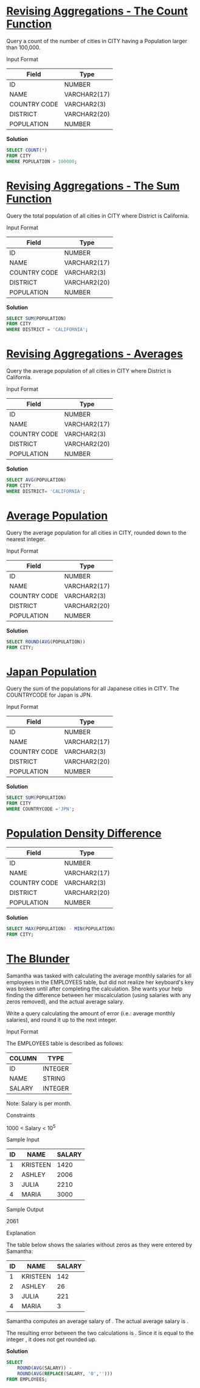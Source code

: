 # **[Revising Aggregations - The Count Function](https://www.hackerrank.com/challenges/revising-aggregations-the-count-function/problem)**

Query a count of the number of cities in CITY having a Population larger than 100,000.

Input Format

|  Field | Type |
|---|---|
| ID  | NUMBER |
| NAME | VARCHAR2(17)   |
| COUNTRY CODE  | VARCHAR2(3)  |
| DISTRICT |  VARCHAR2(20) |
| POPULATION | NUMBER |


**Solution**
```sql
SELECT COUNT(*)
FROM CITY
WHERE POPULATION > 100000;
```

# **[Revising Aggregations - The Sum Function](https://www.hackerrank.com/challenges/revising-aggregations-sum/problem)**

Query the total population of all cities in CITY where District is California.

Input Format

|  Field | Type |
|---|---|
| ID  | NUMBER |
| NAME | VARCHAR2(17)   |
| COUNTRY CODE  | VARCHAR2(3)  |
| DISTRICT |  VARCHAR2(20) |
| POPULATION | NUMBER |

**Solution**
```sql
SELECT SUM(POPULATION)
FROM CITY 
WHERE DISTRICT = 'CALIFORNIA';
```

# **[Revising Aggregations - Averages](https://www.hackerrank.com/challenges/revising-aggregations-the-average-function/problem)**

Query the average population of all cities in CITY where District is California.

Input Format

|  Field | Type |
|---|---|
| ID  | NUMBER |
| NAME | VARCHAR2(17)   |
| COUNTRY CODE  | VARCHAR2(3)  |
| DISTRICT |  VARCHAR2(20) |
| POPULATION | NUMBER |

**Solution**
```sql
SELECT AVG(POPULATION)
FROM CITY
WHERE DISTRICT= 'CALIFORNIA';
```


# **[Average Population](https://www.hackerrank.com/challenges/average-population/problem)**

Query the average population for all cities in CITY, rounded down to the nearest integer.

Input Format

|  Field | Type |
|---|---|
| ID  | NUMBER |
| NAME | VARCHAR2(17)   |
| COUNTRY CODE  | VARCHAR2(3)  |
| DISTRICT |  VARCHAR2(20) |
| POPULATION | NUMBER |

**Solution**
```sql
SELECT ROUND(AVG(POPULATION))
FROM CITY;
```

# **[Japan Population](https://www.hackerrank.com/challenges/japan-population/problem)**

Query the sum of the populations for all Japanese cities in CITY. The COUNTRYCODE for Japan is JPN.

Input Format

|  Field | Type |
|---|---|
| ID  | NUMBER |
| NAME | VARCHAR2(17)   |
| COUNTRY CODE  | VARCHAR2(3)  |
| DISTRICT |  VARCHAR2(20) |
| POPULATION | NUMBER |

**Solution**
```sql
SELECT SUM(POPULATION)
FROM CITY
WHERE COUNTRYCODE ='JPN';
```

# **[Population Density Difference](https://www.hackerrank.com/challenges/population-density-difference/problem)**

|  Field | Type |
|---|---|
| ID  | NUMBER |
| NAME | VARCHAR2(17)   |
| COUNTRY CODE  | VARCHAR2(3)  |
| DISTRICT |  VARCHAR2(20) |
| POPULATION | NUMBER |

**Solution**
```sql
SELECT MAX(POPULATION) - MIN(POPULATION)
FROM CITY;
```

# **[The Blunder](https://www.hackerrank.com/challenges/the-blunder/problem)**

Samantha was tasked with calculating the average monthly salaries for all employees in the EMPLOYEES table, but did not realize her keyboard's  key was broken until after completing the calculation. She wants your help finding the difference between her miscalculation (using salaries with any zeros removed), and the actual average salary.

Write a query calculating the amount of error (i.e.:  average monthly salaries), and round it up to the next integer.

Input Format

The EMPLOYEES table is described as follows:

|  COLUMN | TYPE | 
|---|---|
| ID  | INTEGER |
| NAME | STRING |
| SALARY | INTEGER |

Note: Salary is per month.

Constraints

1000 < Salary < 10<sup>5

Sample Input

|  ID | NAME | SALARY |
|---|---|---|
| 1  | KRISTEEN | 1420 |
| 2 | ASHLEY | 2006 |
| 3 | JULIA | 2210 |
| 4 |  MARIA | 3000 |

Sample Output

2061

Explanation

The table below shows the salaries without zeros as they were entered by Samantha:

|  ID | NAME | SALARY |
|---|---|---|
| 1  | KRISTEEN | 142 |
| 2 | ASHLEY | 26 |
| 3 | JULIA | 221 |
| 4 |  MARIA | 3 |


Samantha computes an average salary of . The actual average salary is .

The resulting error between the two calculations is . Since it is equal to the integer , it does not get rounded up.

**Solution**
```sql
SELECT 
    ROUND(AVG(SALARY)) -
    ROUND(AVG(REPLACE(SALARY, '0','')))
FROM EMPLOYEES;
```
